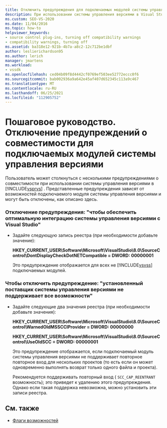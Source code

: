 ```yaml
---
title: Отключить предупреждения для подключаемых модулей системы управления версиями
description: При использовании системы управления версиями в Visual Studio пользователь может столкнуться с несколькими предупреждениями о совместимости. Узнайте, как отключить эти предупреждения.
ms.custom: SEO-VS-2020
ms.date: 11/04/2016
ms.topic: how-to
helpviewer_keywords:
- source control plug-ins, turning off compatibility warnings
- compatibility warnings, turning off
ms.assetid: ba318e12-921b-4b7a-a8c2-12c712be1dbf
author: leslierichardson95
ms.author: lerich
manager: jmartens
ms.workload:
- vssdk
ms.openlocfilehash: ced04b09f8d4442cf0769ef503ee52772eccc0f6
ms.sourcegitcommit: bab002936a9a642e45af407d652345c113a9c467
ms.translationtype: MT
ms.contentlocale: ru-RU
ms.lasthandoff: 06/25/2021
ms.locfileid: "112905752"
---
```

# <a name="how-to-turn-off-compatibility-warnings-for-source-control-plug-ins"></a>Пошаговое руководство. Отключение предупреждений о совместимости для подключаемых модулей системы управления версиями

Пользователь может столкнуться с несколькими предупреждениями о совместимости при использовании системы управления версиями в [!INCLUDE[vsprvs](../code-quality/includes/vsprvs_md.md)] . Представленные предупреждения зависят от возможностей подключаемого модуля системы управления версиями и могут быть отключены, как описано здесь.

### <a name="to-disable-the-warning-to-ensure-optimal-source-control-integration-with-visual-studio"></a>Отключение предупреждения: "чтобы обеспечить оптимальную интеграцию системы управления версиями с Visual Studio"

- Задайте следующую запись реестра (при необходимости добавьте значение):

   **HKEY_CURRENT_USER\Software\Microsoft\VisualStudio\8.0\SourceControl\DontDisplayCheckDotNETCompatible = DWORD: 00000001**

   Это предупреждение отображается для всех не [!INCLUDE[vsvss](../extensibility/includes/vsvss_md.md)] подключаемых модулей.

### <a name="to-disable-the-warning-the-installed-source-control-provider-does-not-support-all-the-capabilities"></a>Чтобы отключить предупреждение: "установленный поставщик системы управления версиями не поддерживает все возможности"

- Задайте следующие два значения реестра (при необходимости добавьте значения):

     **HKEY_CURRENT_USER\Software\Microsoft\VisualStudio\8.0\SourceControl\WarnedOldMSSCCIProvider = DWORD: 00000000**

    **HKEY_CURRENT_USER\Software\Microsoft\VisualStudio\8.0\SourceControl\UseOldSCC = DWORD: 00000001**

     Это предупреждение отображается, если подключаемый модуль системы управления версиями не поддерживает повторное повторное вход для нескольких проектов (то есть если он может одновременно выполнять возврат только одного файла и проекта).

     Рекомендуется поддерживать повторный вход ( `SCC_CAP_REENTRANT` возможность); это приведет к удалению этого предупреждения. Однако если такая поддержка невозможна, можно установить эти записи реестра.

## <a name="see-also"></a>См. также

- [Флаги возможностей](../extensibility/capability-flags.md)
